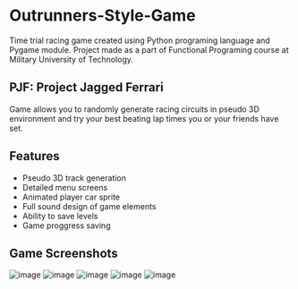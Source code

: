 # Outrunners-Style-Game
Time trial racing game created using Python programing language and Pygame module. 
Project made as a part of Functional Programing course at Military University of Technology.

## PJF: Project Jagged Ferrari
Game allows you to randomly generate racing circuits in pseudo 3D environment and try your best beating lap times you or your friends have set.

## Features
- Pseudo 3D track generation
- Detailed menu screens
- Animated player car sprite
- Full sound design of game elements
- Ability to save levels
- Game proggress saving

## Game Screenshots
![image](https://user-images.githubusercontent.com/73967066/211585331-97277235-cd22-47bd-8be3-fd06a8f1f988.png)
![image](https://user-images.githubusercontent.com/73967066/211585451-7b2f3675-1eac-4a6d-9a45-149d371c19cc.png)
![image](https://user-images.githubusercontent.com/73967066/222795975-6766e7a5-00fc-44b2-8a0c-0c93bf2bb27f.png)
![image](https://user-images.githubusercontent.com/73967066/222796369-ca99bf43-ca7f-4c54-8f2e-4b369053dd2c.png)
![image](https://user-images.githubusercontent.com/73967066/222796469-a2ae3ba6-0f66-4174-9e6c-76756c5a4037.png)
